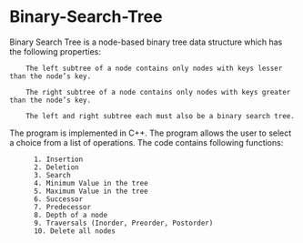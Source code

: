 # Binary-Search-Tree

Binary Search Tree is a node-based binary tree data structure which has the following properties:

        The left subtree of a node contains only nodes with keys lesser than the node’s key.
  
        The right subtree of a node contains only nodes with keys greater than the node’s key.
  
        The left and right subtree each must also be a binary search tree.


The program is implemented in C++. The program allows the user to select a choice from a list of operations. The code contains following functions:

          1. Insertion
          2. Deletion
          3. Search
          4. Minimum Value in the tree
          5. Maximum Value in the tree
          6. Successor
          7. Predecessor
          8. Depth of a node
          9. Traversals (Inorder, Preorder, Postorder)
          10. Delete all nodes

